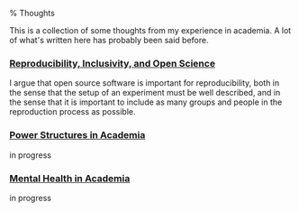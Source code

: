 % Thoughts

This is a collection of some thoughts from my experience in academia. A lot of what's written here has probably been said before.

### [Reproducibility, Inclusivity, and Open Science](./reproducibility.html)

I argue that open source software is important for reproducibility, both in the sense that the setup of an experiment must be well described, and in the sense that it is important to include as many groups and people in the reproduction process as possible.

### [Power Structures in Academia](./power_structures.html)

in progress

### [Mental Health in Academia](./mental_health.html)

in progress
